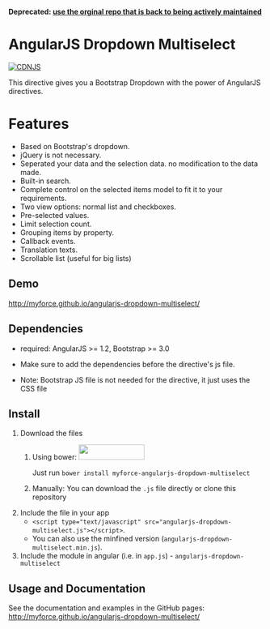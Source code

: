 **Deprecated: [use the orginal repo that is back to being actively maintained](https://github.com/dotansimha/angularjs-dropdown-multiselect)**

# AngularJS Dropdown Multiselect
[![CDNJS](https://img.shields.io/cdnjs/v/myforce-angularjs-dropdown-multiselect.svg)](https://cdnjs.com/libraries/myforce-angularjs-dropdown-multiselect)

This directive gives you a Bootstrap Dropdown with the power of AngularJS directives.

# Features
- Based on Bootstrap's dropdown.
- jQuery is not necessary.
- Seperated your data and the selection data. no modification to the data made.
- Built-in search.
- Complete control on the selected items model to fit it to your requirements.
- Two view options: normal list and checkboxes.
- Pre-selected values.
- Limit selection count.
- Grouping items by property.
- Callback events.
- Translation texts.
- Scrollable list (useful for big lists)

## Demo
http://myforce.github.io/angularjs-dropdown-multiselect/

## Dependencies
- required: AngularJS >= 1.2, Bootstrap >= 3.0

- Make sure to add the dependencies before the directive's js file. 
- Note: Bootstrap JS file is not needed for the directive, it just uses the CSS file

## Install
1. Download the files
	1. Using bower: <img src="http://benschwarz.github.io/bower-badges/badge@2x.png" width="130" height="30">
	
		Just run `bower install myforce-angularjs-dropdown-multiselect`
	2. Manually:
		You can download the `.js` file directly or clone this repository
2. Include the file in your app
	- `<script type="text/javascript" src="angularjs-dropdown-multiselect.js"></script>`.
	- You can also use the minfined version (`angularjs-dropdown-multiselect.min.js`).
3. Include the module in angular (i.e. in `app.js`) - `angularjs-dropdown-multiselect`


## Usage and Documentation
See the documentation and examples in the GitHub pages:
http://myforce.github.io/angularjs-dropdown-multiselect/
